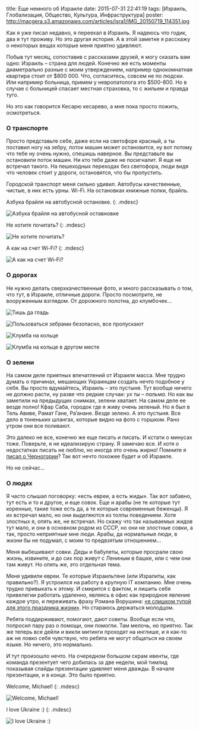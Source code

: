 title: Еще немного об Израиле
date: 2015-07-31 22:41:19
tags: [Израиль, Глобализация, Общество, Культура, Инфраструктура]
poster: http://macgera.s3.amazonaws.com/articles/isra1/IMG_20150719_114351.jpg

Как я уже писал недавно, я переехал в Израиль. Я надеюсь что годик, два я тут проживу. Но это другая история. А в этой заметке я расскажу о некоторых вещах которые меня приятно удивляют.

Побыв тут месяц, сопоставив с рассказами друзей, я могу сказать вам одно: Израиль – страна для людей. Конечно же есть моменты диаметрально разные с моим утверждением, например однокомнатная квартира стоит от $800 000. Что, согласитесь, совсем не по людски. Или например больница, примем у невропатолога это $500-800. Но в случае с больницей спасает местная страховка, то с жильем и правда туго.

Но это как говорится Кесарю кесарево, а мне пока просто пожить, осмотреться.

### О транспорте

Просто представьте себе, даже если на светофоре красный, а ты поставил ногу на зебру, поток машин может остановится, ну вот потому что тебе ну очень нужно, спешишь наверное. Вы представьте вы остановили поток машин. Ни кто тебе даже не посигналит. Я еще не встречал такого. На пешеходных переходах без светофора, люди видя что человек стоит у дороги, остановятся, что бы пропустить.

Городской транспорт меня сильно удивил. Автобусы качественные, чистые, в них есть урны. Wi-Fi. На остановках книжные полки, брайль.

Азбука брайля на автобусной остановке.
{: .mdesc}

![Азбука брайля на автобусной оставновке](http://macgera.s3.amazonaws.com/articles/isra1/IMG_20150708_174640.jpg)

Не хотите почитать?
{: .mdesc}

![Не хотите почитать?](http://macgera.s3.amazonaws.com/articles/isra1/IMG_20150718_074223.jpg)

А как на счет Wi-Fi?
{: .mdesc}

![А как на счет Wi-Fi?](http://macgera.s3.amazonaws.com/articles/isra1/IMG_20150731_132435.jpg)

### О дорогах

Не нужно делать сверхкачественные фото, и много рассказывать о том, что тут, в Израиле, отличные дороги. Просто посмотрите, не вооруженным взглядом. От дорожного полотна, до клумбочек… 

![Тишь да гладь](http://macgera.s3.amazonaws.com/articles/isra1/IMG_20150718_092033.jpg)

![Пользоваться зебрами безопасно, все пропускают](http://macgera.s3.amazonaws.com/articles/isra1/IMG_20150802_193049.jpg)

![Клумба на кольце](http://macgera.s3.amazonaws.com/articles/isra1/IMG_20150801_184013.jpg)

![Клумба на кольце в другом месте](http://macgera.s3.amazonaws.com/articles/isra1/IMG_20150718_071830.jpg)


### О зелени

На самом деле приятных впечатлений от Израиля масса. Мне трудно думать о причинах, мешающих Украинцам создать нечто подобное у себя. Вы просто вдумайтесь, Израиль – это пустыня. Тут вообще ничего не должно расти, ну разве что редкие случаи: *ух ты – пальма*. Но как вы заметили на предыдущих снимках, зелени хватает. На самом деле ее везде полно! Кфар Саба, городок где я живу очень зеленый. Но я был в Тель Авиве, Рамат Гане, Ра’анане. Везде зелено. А это пустыня. Все дело в тоненьких шлангах, которые видно на фото с горшком. Рано утром они все поливают.

Это далеко не все, конечно же еще писать и писать. И кстати о минусах тоже. Поверьте, я не идеализирую страну. Я замечаю все. И хотя о недостатках писать не люблю, но иногда это очень жирно! Помните я [писал о Черногории](/blog/minusyi-chernogorii-kotoryie-ya-zametil/)? Так вот нечто похожее будет и об Израиле.

Но не сейчас…

### О людях

Я часто слышал поговорку: «есть евреи, а есть жиды». Так вот забавно, тут есть и то и другое, и еще совок. Еще и арабы (не те которые тут коренные, такие тоже есть да, а те которые современные беженцы). Я их встречал мало, но они выделяются из толпы поведением. Хотя злостных я, опять же, не встречал. Но скажу что так называемых *жидов* тут мало, и они в основном родом из CCCР, но они не злостные совки, а так, просто неприятные мне люди. Арабы, да нормальные люди, в жизни бы не подумал, с моим то предвзятым отношением…

Меня выбешивают совки. Деды и бабулеты, которые просрали свою жизнь, извините, и до сих пор живут с Лениным в башке, или с чем они там живут. Но опять же, это отдельная тема.

Меня удивили евреи. Те которые Израильтяне (или Изралиты, как правильно?). Я устроился на работу в крупную IT компанию. Мне очень трудно привыкать к этому. И смирится с фактом, и лишить себя привелегии работать удаленно, являясь в офис как природное явление каждое утро, и переживать фразу Романа Ворушина: [«я слишком тупой для этого праздника жизни»](http://vorushin.ru/blog/what-is-different-at-google/). Но стараюсь держаться молодцом. 

Ребята поддерживают, помогают, дают советы. Вообще если что, попросил пару раз о помощи, они помогли. Там мелочь, но приятно. Так же теперь все дейли и викли митинги проходят на инглише, и я как-то аж не ловко себя чувствую, что ребята не могут общаться на своем языке. Но ничего, это нормально.

И тут произошло нечто. На очередном большом скрам ивенты, где команда презентует чего добилась за две недели, мой тимлид показывая слайды презентации удивляет меня дважды. В начале презентации, и в конце. Это было приятно.

Welcome, Michael!
{: .mdesc}

![Welcome, Michael!](http://macgera.s3.amazonaws.com/articles/isra1/IMG_20150802_101825.jpg)

I love Ukraine :)
{: .mdesc}

![I love Ukraine :)](http://macgera.s3.amazonaws.com/articles/isra1/i-love-ukraine.jpg)